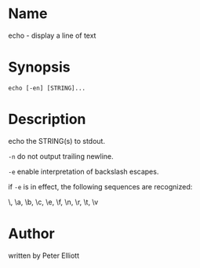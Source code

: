 # Name

echo - display a line of text

# Synopsis

`echo [-en] [STRING]...`

# Description

echo the STRING(s) to stdout.

`-n` do not output trailing newline.

`-e` enable interpretation of backslash escapes.

if `-e` is in effect, the following sequences are recognized:

\\, \a, \b, \c, \e, \f, \n, \r, \t, \v

# Author

written by Peter Elliott
